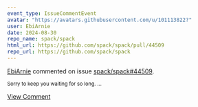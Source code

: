```yaml
---
event_type: IssueCommentEvent
avatar: "https://avatars.githubusercontent.com/u/101113822?"
user: EbiArnie
date: 2024-08-30
repo_name: spack/spack
html_url: https://github.com/spack/spack/pull/44509
repo_url: https://github.com/spack/spack
---
```


<a href='https://github.com/EbiArnie' target='_blank'>EbiArnie</a> commented on issue <a href='https://github.com/spack/spack/pull/44509' target='_blank'>spack/spack#44509</a>.

<small>Sorry to keep you waiting for so long....</small>

<a href='https://github.com/spack/spack/pull/44509' target='_blank'>View Comment</a>